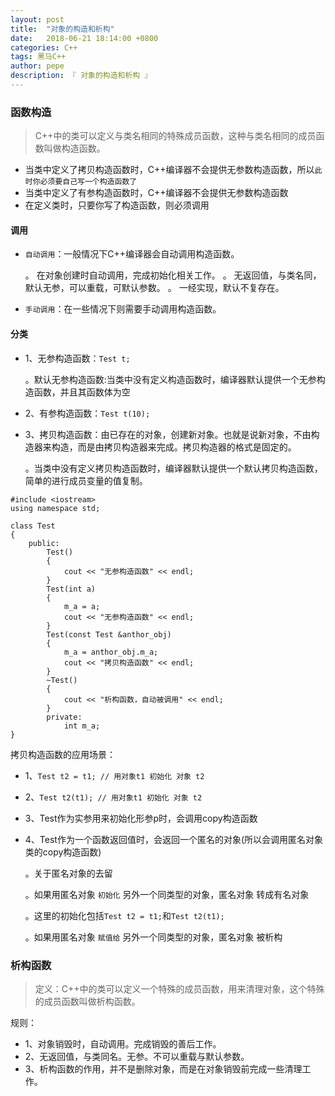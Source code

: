 ```yaml
---
layout: post
title:  "对象的构造和析构"
date:   2018-06-21 18:14:00 +0800
categories: C++
tags: 黑马C++
author: pepe
description: 『 对象的构造和析构 』
---
```


### 函数构造

> C++中的类可以定义与类名相同的特殊成员函数，这种与类名相同的成员函数叫做构造函数。

* 当类中定义了拷贝构造函数时，C++编译器不会提供无参数构造函数，所以`此时你必须要自己写一个构造函数了`
* 当类中定义了有参构造函数时，C++编译器不会提供无参数构造函数
* 在定义类时，只要你写了构造函数，则必须调用

#### 调用

* `自动调用`：一般情况下C++编译器会自动调用构造函数。
    
    。 在对象创建时自动调用，完成初始化相关工作。
    。 无返回值，与类名同，默认无参，可以重载，可默认参数。
    。 一经实现，默认不复存在。
    
* `手动调用`：在一些情况下则需要手动调用构造函数。

#### 分类

* 1、无参构造函数：`Test t;`

    。默认无参构造函数:当类中没有定义构造函数时，编译器默认提供一个无参构造函数，并且其函数体为空
    
* 2、有参构造函数：`Test t(10);`
* 3、拷贝构造函数：由已存在的对象，创建新对象。也就是说新对象，不由构造器来构造，而是由拷贝构造器来完成。拷贝构造器的格式是固定的。
    
    。当类中没有定义拷贝构造函数时，编译器默认提供一个默认拷贝构造函数，简单的进行成员变量的值复制。

```
#include <iostream>
using namespace std;

class Test
{
    public:
        Test()
        {
            cout << "无参构造函数" << endl;        
        }
        Test(int a)
        {
            m_a = a;
            cout << "无参构造函数" << endl;     
        }
        Test(const Test &anthor_obj)
        {
            m_a = anthor_obj.m_a;
            cout << "拷贝构造函数" << endl;  
        }
        ~Test()
        {
            cout << "析构函数，自动被调用" << endl;
        }
        private:
            int m_a;
}
```

拷贝构造函数的应用场景：

* 1、`Test t2 = t1; // 用对象t1 初始化 对象 t2`
* 2、`Test t2(t1); // 用对象t1 初始化 对象 t2`
* 3、Test作为实参用来初始化形参p时，会调用copy构造函数
* 4、Test作为一个函数返回值时，会返回一个匿名的对象(所以会调用匿名对象类的copy构造函数)

    。关于匿名对象的去留
    
    。如果用匿名对象 `初始化` 另外一个同类型的对象，匿名对象 转成有名对象
    
    。这里的初始化包括`Test t2 = t1;`和`Test t2(t1);`
    
    。如果用匿名对象 `赋值给` 另外一个同类型的对象，匿名对象 被析构


### 析构函数

> 定义：C++中的类可以定义一个特殊的成员函数，用来清理对象，这个特殊的成员函数叫做析构函数。

规则：

* 1、对象销毁时，自动调用。完成销毁的善后工作。
* 2、无返回值，与类同名。无参。不可以重载与默认参数。
* 3、析构函数的作用，并不是删除对象，而是在对象销毁前完成一些清理工作。





    
    
    
    
    


    
    
    
    
    
    
    
    
    
    
    
    
    
    
    
    
    
    
    
    
    
    
    
    
    
    
    
    
    
    
    
    
    
    
    
    
    
    
    
    
    
    
    
    
    
    
    
    
    
    
    
    
    
    
    
    
    
    
    
    
    
    
    
    
    
    
    
    
    
    
    
    
    
    
    
    
    
    
    
    
    
    
    
    
    
    
    
    
    
    
    
    
    
    
    
    
    
    
    
    
    
    
    












